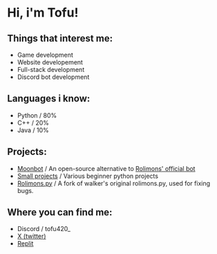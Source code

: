 # Hi, i'm Tofu!

## Things that interest me:
- Game development
- Website developement
- Full-stack development
- Discord bot development

## Languages i know:
- Python / 80%
- C++ / 20%
- Java / 10%

## Projects:
- [Moonbot](Tofu82/moonbot) / An open-source alternative to [Rolimons' official bot](https://www.rolimons.com/discordbots)
- [Small projects](Tofu82/smallprojects) / Various beginner python projects
- [Rolimons.py](Tofu82/rolimons.py) / A fork of walker's original rolimons.py, used for fixing bugs.

## Where you can find me:
- Discord / tofu420_
- [X (twitter)](https://twitter.com/T0fu_Talks)
- [Replit](https://replit.com/@rasm273z)
